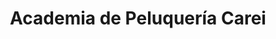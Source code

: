 ---
title: "Academia de Peluquería Carei"
url: /tomelloso/academia-de-peluqueria-carei/
shop: peluquería
---